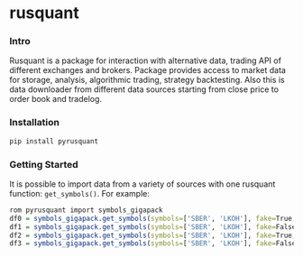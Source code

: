 # rusquant

### Intro
Rusquant is a package for interaction with alternative data, trading API of different exchanges and brokers. Package provides access to market data for storage, analysis, algorithmic trading, strategy backtesting. Also this is data downloader from different data sources starting from close price to order book and tradelog.

### Installation

```r
pip install pyrusquant
```
### Getting Started

It is possible to import data from a variety of sources with one rusquant
function: `get_symbols()`. For example:

``` r
rom pyrusquant import symbols_gigapack
df0 = symbols_gigapack.get_symbols(symbols=['SBER', 'LKOH'], fake=True, type_data='candles')
df1 = symbols_gigapack.get_symbols(symbols=['SBER', 'LKOH'], fake=False, type_data='candles')
df2 = symbols_gigapack.get_symbols(symbols=['SBER', 'LKOH'], fake=True, type_data='tech')
df3 = symbols_gigapack.get_symbols(symbols=['SBER', 'LKOH'], fake=False, type_data='tech')
```

